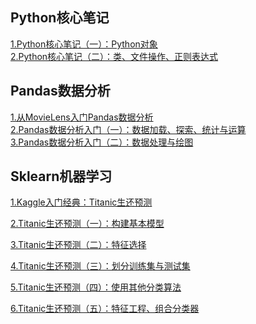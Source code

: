 Python核心笔记
-------
[1.Python核心笔记（一）：Python对象](https://mp.weixin.qq.com/s?__biz=MzU0Njc1NDI3Nw==&mid=100000233&idx=1&sn=0cb69f067c8259585d70830859067374&chksm=7b599a634c2e1375376ff80af457abb9a5b5ea3949806cd85032b43d62c509fad143edbdfc96&scene=18&pass_ticket=pTNkBzpXeFboNQspnu%2Fkxw%2BWVp%2BTK50pMVgYr4VItm8%3D#rd)  
[2.Python核心笔记（二）：类、文件操作、正则表达式](https://mp.weixin.qq.com/s?__biz=MzU0Njc1NDI3Nw==&mid=100000233&idx=2&sn=3049ab3c681bea8bb0dc9142c88bd7d2&chksm=7b599a634c2e1375b9feb6ff4aef45f3acda776da5f27ce0914c1a7fccfcea0fdd24f807af1b&scene=18&pass_ticket=pTNkBzpXeFboNQspnu%2Fkxw%2BWVp%2BTK50pMVgYr4VItm8%3D#rd)  

Pandas数据分析
-------
[1.从MovieLens入门Pandas数据分析](https://mp.weixin.qq.com/s?__biz=MzU0Njc1NDI3Nw==&mid=100000174&idx=1&sn=cb4057e6b85f50adefe7f8ce02bc25fc&chksm=7b599a244c2e133218131e83f49f81327518b95f970aaaf0986900c1155903aa3c9adfa535af&scene=18&pass_ticket=pTNkBzpXeFboNQspnu%2Fkxw%2BWVp%2BTK50pMVgYr4VItm8%3D#rd)  
[2.Pandas数据分析入门（一）：数据加载、探索、统计与运算](https://mp.weixin.qq.com/s?__biz=MzU0Njc1NDI3Nw==&mid=100000174&idx=2&sn=908aa2dd02e1e9fd1522d36cd91078cb&chksm=7b599a244c2e133279ccdce693393800e01cf296e796cacb8d52d0e5fea5feec201b9d40866d&scene=18&pass_ticket=pTNkBzpXeFboNQspnu%2Fkxw%2BWVp%2BTK50pMVgYr4VItm8%3D#rd)  
[3.Pandas数据分析入门（二）：数据处理与绘图](https://mp.weixin.qq.com/s?__biz=MzU0Njc1NDI3Nw==&mid=100000174&idx=3&sn=7868d58a51091afbc01374d244cdf4d4&chksm=7b599a244c2e1332152b2836398a99aa716420df2412a1dd357c95c102aa50e6adef7e71d744&scene=18&pass_ticket=pTNkBzpXeFboNQspnu%2Fkxw%2BWVp%2BTK50pMVgYr4VItm8%3D#rd)

Sklearn机器学习
-------
[1.Kaggle入门经典：Titanic生还预测](https://mp.weixin.qq.com/s?__biz=MzU0Njc1NDI3Nw==&mid=100000054&idx=1&sn=faa8ae51dc870b31ec873d8a6b902e2d&chksm=7b599abc4c2e13aa8d3685093bbb1b7c1750276bfb21f12e0bfcee77aedf0e4d2da2816dc547&scene=18&pass_ticket=pTNkBzpXeFboNQspnu%2Fkxw%2BWVp%2BTK50pMVgYr4VItm8%3D#rd)

[2.Titanic生还预测（一）：构建基本模型](https://mp.weixin.qq.com/s?__biz=MzU0Njc1NDI3Nw==&mid=100000054&idx=2&sn=7533ad17ff38181d8238c68ef96a4bbb&chksm=7b599abc4c2e13aa50d16c6174faccd6fa9b0e570c7ed2961248d0486225334e448f97f5a3a4&scene=18&pass_ticket=pTNkBzpXeFboNQspnu%2Fkxw%2BWVp%2BTK50pMVgYr4VItm8%3D#rd)

[3.Titanic生还预测（二）：特征选择](https://mp.weixin.qq.com/s?__biz=MzU0Njc1NDI3Nw==&mid=100000054&idx=3&sn=802b3c129264376e18b506a7b8898acb&chksm=7b599abc4c2e13aadcc2829fcae2d31ee6bc87c720744e1627b82888738e7a4b0cead140b367&scene=18&pass_ticket=pTNkBzpXeFboNQspnu%2Fkxw%2BWVp%2BTK50pMVgYr4VItm8%3D#rd)

[4.Titanic生还预测（三）：划分训练集与测试集](https://mp.weixin.qq.com/s?__biz=MzU0Njc1NDI3Nw==&mid=100000054&idx=4&sn=3a59048e71220c89840fd79b2bbddf9c&chksm=7b599abc4c2e13aa76c1473fe90a09847c33960a6d40ca1e15f472e3a41f9881ae87d6090a59&scene=18&pass_ticket=pTNkBzpXeFboNQspnu%2Fkxw%2BWVp%2BTK50pMVgYr4VItm8%3D#rd)

[5.Titanic生还预测（四）：使用其他分类算法](https://mp.weixin.qq.com/s?__biz=MzU0Njc1NDI3Nw==&mid=100000054&idx=5&sn=f645274cdeb88224df8cf4e32d5cb800&chksm=7b599abc4c2e13aac1d589676ac28a35038bef4b0c603eb17aee9f26bf36d83339e381be7a38&scene=18&pass_ticket=pTNkBzpXeFboNQspnu%2Fkxw%2BWVp%2BTK50pMVgYr4VItm8%3D#rd)

[6.Titanic生还预测（五）：特征工程、组合分类器](https://mp.weixin.qq.com/s?__biz=MzU0Njc1NDI3Nw==&mid=100000054&idx=6&sn=690db0e8c95086e198fb3744bb586559&chksm=7b599abc4c2e13aa8264f17a54f2cafc595c3d0cbe6236accb2ab6d7909bda3e172a1238a534&scene=18&pass_ticket=pTNkBzpXeFboNQspnu%2Fkxw%2BWVp%2BTK50pMVgYr4VItm8%3D#rd)
